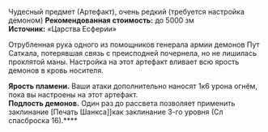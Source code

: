 Чудесный предмет (Артефакт), очень редкий (требуется настройка демоном)
**Рекомендованная стоимость:** до 5000 зм
**Источник:** «Царства Есферии»

Отрубленная рука одного из помощников генерала армии демонов Пут Саткала, потерявшая связь с преисподней почернела, но не лишилась проклятой маны. Настройка на этот артефакт вливает всю ярость демонов в кровь носителя.

**Ярость пламени.** Ваши атаки дополнительно наносят 1к6 урона огнём, пока вы настроены на этот артефакт.  
**Подлость демонов.** Один раз до рассвета позволяет применить заклинание [Печать Шанкса]]как заклинание 3-го уровня (Сл спасброска 16).****